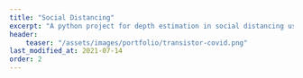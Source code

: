 ```yaml
---
title: "Social Distancing"
excerpt: "A python project for depth estimation in social distancing using a mono camera."
header:
    teaser: "/assets/images/portfolio/transistor-covid.png"
last_modified_at: 2021-07-14
order: 2
---
```

